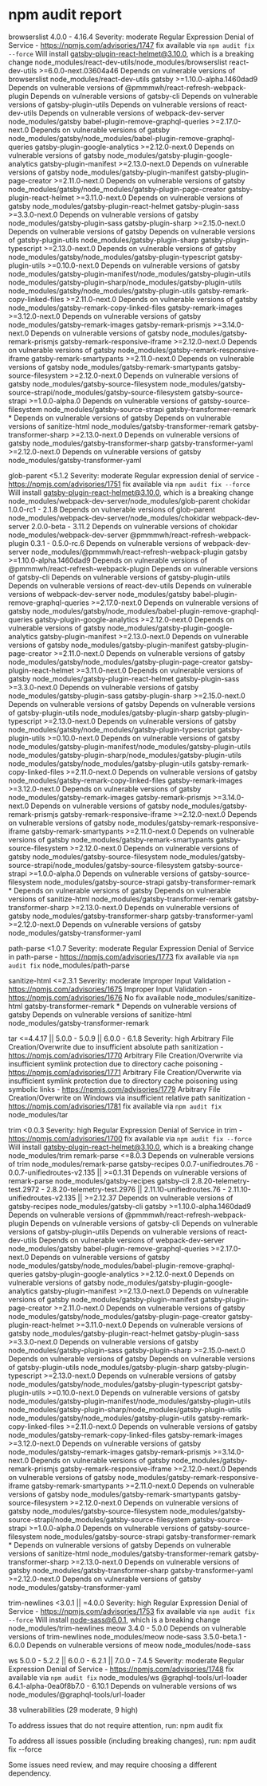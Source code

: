 # npm audit report

browserslist  4.0.0 - 4.16.4
Severity: moderate
Regular Expression Denial of Service - https://npmjs.com/advisories/1747
fix available via `npm audit fix --force`
Will install gatsby-plugin-react-helmet@3.10.0, which is a breaking change
node_modules/react-dev-utils/node_modules/browserslist
  react-dev-utils  >=6.0.0-next.03604a46
  Depends on vulnerable versions of browserslist
  node_modules/react-dev-utils
    gatsby  >=1.10.0-alpha.1460dad9
    Depends on vulnerable versions of @pmmmwh/react-refresh-webpack-plugin
    Depends on vulnerable versions of gatsby-cli
    Depends on vulnerable versions of gatsby-plugin-utils
    Depends on vulnerable versions of react-dev-utils
    Depends on vulnerable versions of webpack-dev-server
    node_modules/gatsby
      babel-plugin-remove-graphql-queries  >=2.17.0-next.0
      Depends on vulnerable versions of gatsby
      node_modules/gatsby/node_modules/babel-plugin-remove-graphql-queries
      gatsby-plugin-google-analytics  >=2.12.0-next.0
      Depends on vulnerable versions of gatsby
      node_modules/gatsby-plugin-google-analytics
      gatsby-plugin-manifest  >=2.13.0-next.0
      Depends on vulnerable versions of gatsby
      node_modules/gatsby-plugin-manifest
      gatsby-plugin-page-creator  >=2.11.0-next.0
      Depends on vulnerable versions of gatsby
      node_modules/gatsby/node_modules/gatsby-plugin-page-creator
      gatsby-plugin-react-helmet  >=3.11.0-next.0
      Depends on vulnerable versions of gatsby
      node_modules/gatsby-plugin-react-helmet
      gatsby-plugin-sass  >=3.3.0-next.0
      Depends on vulnerable versions of gatsby
      node_modules/gatsby-plugin-sass
      gatsby-plugin-sharp  >=2.15.0-next.0
      Depends on vulnerable versions of gatsby
      Depends on vulnerable versions of gatsby-plugin-utils
      node_modules/gatsby-plugin-sharp
      gatsby-plugin-typescript  >=2.13.0-next.0
      Depends on vulnerable versions of gatsby
      node_modules/gatsby/node_modules/gatsby-plugin-typescript
      gatsby-plugin-utils  >=0.10.0-next.0
      Depends on vulnerable versions of gatsby
      node_modules/gatsby-plugin-manifest/node_modules/gatsby-plugin-utils
      node_modules/gatsby-plugin-sharp/node_modules/gatsby-plugin-utils
      node_modules/gatsby/node_modules/gatsby-plugin-utils
      gatsby-remark-copy-linked-files  >=2.11.0-next.0
      Depends on vulnerable versions of gatsby
      node_modules/gatsby-remark-copy-linked-files
      gatsby-remark-images  >=3.12.0-next.0
      Depends on vulnerable versions of gatsby
      node_modules/gatsby-remark-images
      gatsby-remark-prismjs  >=3.14.0-next.0
      Depends on vulnerable versions of gatsby
      node_modules/gatsby-remark-prismjs
      gatsby-remark-responsive-iframe  >=2.12.0-next.0
      Depends on vulnerable versions of gatsby
      node_modules/gatsby-remark-responsive-iframe
      gatsby-remark-smartypants  >=2.11.0-next.0
      Depends on vulnerable versions of gatsby
      node_modules/gatsby-remark-smartypants
      gatsby-source-filesystem  >=2.12.0-next.0
      Depends on vulnerable versions of gatsby
      node_modules/gatsby-source-filesystem
      node_modules/gatsby-source-strapi/node_modules/gatsby-source-filesystem
        gatsby-source-strapi  >=1.0.0-alpha.0
        Depends on vulnerable versions of gatsby-source-filesystem
        node_modules/gatsby-source-strapi
      gatsby-transformer-remark  *
      Depends on vulnerable versions of gatsby
      Depends on vulnerable versions of sanitize-html
      node_modules/gatsby-transformer-remark
      gatsby-transformer-sharp  >=2.13.0-next.0
      Depends on vulnerable versions of gatsby
      node_modules/gatsby-transformer-sharp
      gatsby-transformer-yaml  >=2.12.0-next.0
      Depends on vulnerable versions of gatsby
      node_modules/gatsby-transformer-yaml

glob-parent  <5.1.2
Severity: moderate
Regular expression denial of service - https://npmjs.com/advisories/1751
fix available via `npm audit fix --force`
Will install gatsby-plugin-react-helmet@3.10.0, which is a breaking change
node_modules/webpack-dev-server/node_modules/glob-parent
  chokidar  1.0.0-rc1 - 2.1.8
  Depends on vulnerable versions of glob-parent
  node_modules/webpack-dev-server/node_modules/chokidar
    webpack-dev-server  2.0.0-beta - 3.11.2
    Depends on vulnerable versions of chokidar
    node_modules/webpack-dev-server
      @pmmmwh/react-refresh-webpack-plugin  0.3.1 - 0.5.0-rc.6
      Depends on vulnerable versions of webpack-dev-server
      node_modules/@pmmmwh/react-refresh-webpack-plugin
        gatsby  >=1.10.0-alpha.1460dad9
        Depends on vulnerable versions of @pmmmwh/react-refresh-webpack-plugin
        Depends on vulnerable versions of gatsby-cli
        Depends on vulnerable versions of gatsby-plugin-utils
        Depends on vulnerable versions of react-dev-utils
        Depends on vulnerable versions of webpack-dev-server
        node_modules/gatsby
          babel-plugin-remove-graphql-queries  >=2.17.0-next.0
          Depends on vulnerable versions of gatsby
          node_modules/gatsby/node_modules/babel-plugin-remove-graphql-queries
          gatsby-plugin-google-analytics  >=2.12.0-next.0
          Depends on vulnerable versions of gatsby
          node_modules/gatsby-plugin-google-analytics
          gatsby-plugin-manifest  >=2.13.0-next.0
          Depends on vulnerable versions of gatsby
          node_modules/gatsby-plugin-manifest
          gatsby-plugin-page-creator  >=2.11.0-next.0
          Depends on vulnerable versions of gatsby
          node_modules/gatsby/node_modules/gatsby-plugin-page-creator
          gatsby-plugin-react-helmet  >=3.11.0-next.0
          Depends on vulnerable versions of gatsby
          node_modules/gatsby-plugin-react-helmet
          gatsby-plugin-sass  >=3.3.0-next.0
          Depends on vulnerable versions of gatsby
          node_modules/gatsby-plugin-sass
          gatsby-plugin-sharp  >=2.15.0-next.0
          Depends on vulnerable versions of gatsby
          Depends on vulnerable versions of gatsby-plugin-utils
          node_modules/gatsby-plugin-sharp
          gatsby-plugin-typescript  >=2.13.0-next.0
          Depends on vulnerable versions of gatsby
          node_modules/gatsby/node_modules/gatsby-plugin-typescript
          gatsby-plugin-utils  >=0.10.0-next.0
          Depends on vulnerable versions of gatsby
          node_modules/gatsby-plugin-manifest/node_modules/gatsby-plugin-utils
          node_modules/gatsby-plugin-sharp/node_modules/gatsby-plugin-utils
          node_modules/gatsby/node_modules/gatsby-plugin-utils
          gatsby-remark-copy-linked-files  >=2.11.0-next.0
          Depends on vulnerable versions of gatsby
          node_modules/gatsby-remark-copy-linked-files
          gatsby-remark-images  >=3.12.0-next.0
          Depends on vulnerable versions of gatsby
          node_modules/gatsby-remark-images
          gatsby-remark-prismjs  >=3.14.0-next.0
          Depends on vulnerable versions of gatsby
          node_modules/gatsby-remark-prismjs
          gatsby-remark-responsive-iframe  >=2.12.0-next.0
          Depends on vulnerable versions of gatsby
          node_modules/gatsby-remark-responsive-iframe
          gatsby-remark-smartypants  >=2.11.0-next.0
          Depends on vulnerable versions of gatsby
          node_modules/gatsby-remark-smartypants
          gatsby-source-filesystem  >=2.12.0-next.0
          Depends on vulnerable versions of gatsby
          node_modules/gatsby-source-filesystem
          node_modules/gatsby-source-strapi/node_modules/gatsby-source-filesystem
            gatsby-source-strapi  >=1.0.0-alpha.0
            Depends on vulnerable versions of gatsby-source-filesystem
            node_modules/gatsby-source-strapi
          gatsby-transformer-remark  *
          Depends on vulnerable versions of gatsby
          Depends on vulnerable versions of sanitize-html
          node_modules/gatsby-transformer-remark
          gatsby-transformer-sharp  >=2.13.0-next.0
          Depends on vulnerable versions of gatsby
          node_modules/gatsby-transformer-sharp
          gatsby-transformer-yaml  >=2.12.0-next.0
          Depends on vulnerable versions of gatsby
          node_modules/gatsby-transformer-yaml

path-parse  <1.0.7
Severity: moderate
Regular Expression Denial of Service in path-parse - https://npmjs.com/advisories/1773
fix available via `npm audit fix`
node_modules/path-parse

sanitize-html  <=2.3.1
Severity: moderate
Improper Input Validation - https://npmjs.com/advisories/1675
Improper Input Validation - https://npmjs.com/advisories/1676
No fix available
node_modules/sanitize-html
  gatsby-transformer-remark  *
  Depends on vulnerable versions of gatsby
  Depends on vulnerable versions of sanitize-html
  node_modules/gatsby-transformer-remark

tar  <=4.4.17 || 5.0.0 - 5.0.9 || 6.0.0 - 6.1.8
Severity: high
Arbitrary File Creation/Overwrite due to insufficient absolute path sanitization - https://npmjs.com/advisories/1770
Arbitrary File Creation/Overwrite via insufficient symlink protection due to directory cache poisoning - https://npmjs.com/advisories/1771
Arbitrary File Creation/Overwrite via insufficient symlink protection due to directory cache poisoning using symbolic links - https://npmjs.com/advisories/1779
Arbitrary File Creation/Overwrite on Windows via insufficient relative path sanitization - https://npmjs.com/advisories/1781
fix available via `npm audit fix`
node_modules/tar

trim  <0.0.3
Severity: high
Regular Expression Denial of Service in trim - https://npmjs.com/advisories/1700
fix available via `npm audit fix --force`
Will install gatsby-plugin-react-helmet@3.10.0, which is a breaking change
node_modules/trim
  remark-parse  <=8.0.3
  Depends on vulnerable versions of trim
  node_modules/remark-parse
    gatsby-recipes  0.0.7-unifiedroutes.76 - 0.0.7-unifiedroutes-v2.135 || >=0.1.31
    Depends on vulnerable versions of remark-parse
    node_modules/gatsby-recipes
      gatsby-cli  2.8.20-telemetry-test.2972 - 2.8.20-telemetry-test.2976 || 2.11.10-unifiedroutes.76 - 2.11.10-unifiedroutes-v2.135 || >=2.12.37
      Depends on vulnerable versions of gatsby-recipes
      node_modules/gatsby-cli
        gatsby  >=1.10.0-alpha.1460dad9
        Depends on vulnerable versions of @pmmmwh/react-refresh-webpack-plugin
        Depends on vulnerable versions of gatsby-cli
        Depends on vulnerable versions of gatsby-plugin-utils
        Depends on vulnerable versions of react-dev-utils
        Depends on vulnerable versions of webpack-dev-server
        node_modules/gatsby
          babel-plugin-remove-graphql-queries  >=2.17.0-next.0
          Depends on vulnerable versions of gatsby
          node_modules/gatsby/node_modules/babel-plugin-remove-graphql-queries
          gatsby-plugin-google-analytics  >=2.12.0-next.0
          Depends on vulnerable versions of gatsby
          node_modules/gatsby-plugin-google-analytics
          gatsby-plugin-manifest  >=2.13.0-next.0
          Depends on vulnerable versions of gatsby
          node_modules/gatsby-plugin-manifest
          gatsby-plugin-page-creator  >=2.11.0-next.0
          Depends on vulnerable versions of gatsby
          node_modules/gatsby/node_modules/gatsby-plugin-page-creator
          gatsby-plugin-react-helmet  >=3.11.0-next.0
          Depends on vulnerable versions of gatsby
          node_modules/gatsby-plugin-react-helmet
          gatsby-plugin-sass  >=3.3.0-next.0
          Depends on vulnerable versions of gatsby
          node_modules/gatsby-plugin-sass
          gatsby-plugin-sharp  >=2.15.0-next.0
          Depends on vulnerable versions of gatsby
          Depends on vulnerable versions of gatsby-plugin-utils
          node_modules/gatsby-plugin-sharp
          gatsby-plugin-typescript  >=2.13.0-next.0
          Depends on vulnerable versions of gatsby
          node_modules/gatsby/node_modules/gatsby-plugin-typescript
          gatsby-plugin-utils  >=0.10.0-next.0
          Depends on vulnerable versions of gatsby
          node_modules/gatsby-plugin-manifest/node_modules/gatsby-plugin-utils
          node_modules/gatsby-plugin-sharp/node_modules/gatsby-plugin-utils
          node_modules/gatsby/node_modules/gatsby-plugin-utils
          gatsby-remark-copy-linked-files  >=2.11.0-next.0
          Depends on vulnerable versions of gatsby
          node_modules/gatsby-remark-copy-linked-files
          gatsby-remark-images  >=3.12.0-next.0
          Depends on vulnerable versions of gatsby
          node_modules/gatsby-remark-images
          gatsby-remark-prismjs  >=3.14.0-next.0
          Depends on vulnerable versions of gatsby
          node_modules/gatsby-remark-prismjs
          gatsby-remark-responsive-iframe  >=2.12.0-next.0
          Depends on vulnerable versions of gatsby
          node_modules/gatsby-remark-responsive-iframe
          gatsby-remark-smartypants  >=2.11.0-next.0
          Depends on vulnerable versions of gatsby
          node_modules/gatsby-remark-smartypants
          gatsby-source-filesystem  >=2.12.0-next.0
          Depends on vulnerable versions of gatsby
          node_modules/gatsby-source-filesystem
          node_modules/gatsby-source-strapi/node_modules/gatsby-source-filesystem
            gatsby-source-strapi  >=1.0.0-alpha.0
            Depends on vulnerable versions of gatsby-source-filesystem
            node_modules/gatsby-source-strapi
          gatsby-transformer-remark  *
          Depends on vulnerable versions of gatsby
          Depends on vulnerable versions of sanitize-html
          node_modules/gatsby-transformer-remark
          gatsby-transformer-sharp  >=2.13.0-next.0
          Depends on vulnerable versions of gatsby
          node_modules/gatsby-transformer-sharp
          gatsby-transformer-yaml  >=2.12.0-next.0
          Depends on vulnerable versions of gatsby
          node_modules/gatsby-transformer-yaml

trim-newlines  <3.0.1 || =4.0.0
Severity: high
Regular Expression Denial of Service - https://npmjs.com/advisories/1753
fix available via `npm audit fix --force`
Will install node-sass@6.0.1, which is a breaking change
node_modules/trim-newlines
  meow  3.4.0 - 5.0.0
  Depends on vulnerable versions of trim-newlines
  node_modules/meow
    node-sass  3.5.0-beta.1 - 6.0.0
    Depends on vulnerable versions of meow
    node_modules/node-sass

ws  5.0.0 - 5.2.2 || 6.0.0 - 6.2.1 || 7.0.0 - 7.4.5
Severity: moderate
Regular Expression Denial of Service - https://npmjs.com/advisories/1748
fix available via `npm audit fix`
node_modules/ws
  @graphql-tools/url-loader  6.4.1-alpha-0ea0f8b7.0 - 6.10.1
  Depends on vulnerable versions of ws
  node_modules/@graphql-tools/url-loader

38 vulnerabilities (29 moderate, 9 high)

To address issues that do not require attention, run:
  npm audit fix

To address all issues possible (including breaking changes), run:
  npm audit fix --force

Some issues need review, and may require choosing
a different dependency.
